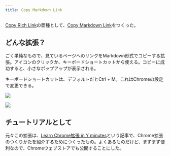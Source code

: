 ```yaml
---
title: Copy Markdown Link
---
```

[Copy Rich Link](https://chrome.google.com/webstore/detail/copy-rich-link/hikiamlgpdcabppakpmemaofmkgknpea)の亜種として、[Copy Markdown Link](https://chrome.google.com/webstore/detail/copy-markdown-link/gkceaaphhbeanfciglgpffnncfpipjpa)をつくった。

どんな拡張？
------

ごく単純なもので、見ているページへのリンクをMarkdown形式でコピーする拡張。アイコンのクリックか、キーボードショートカットから使える。コピーに成功すると、小さなポップアップが表示される。

キーボードショートカットは、デフォルトだとCtrl + M。これはChromeの設定で変更できる。

![](https://lh3.googleusercontent.com/docs/ADP-6oFAHBCfGJu-zq8raIwPSB8fX9duU9tFrx-VQQ4KYft85m2YB6J9jfustVJkWVHUnQG9MYA7Ei3sbyDXyocHc6C4wLUK3TrqOuuEnGz283Xz4sDdQUD1hYAW9plaZpMeUfK70tWKbo-T0ABfqbbdz0JeIgv8wnNfiICIAHTNX9claFrq-OSBPOPvKhFzJuPaVVl-M6B7rncKVy0cyTgulj4c26rlvWJY-MOpobqRUEl8Xt-SGSb6LR7DfEoaiox5JaUJVyNvKqq3sUCNo9ziWrACbxUhauXxCrjISuEC2KV4En6e7npEBT13G8vq_TwPWkssnR3nroLHxF-o3-u2KtSunm4QbJKGT6gnPX_MQxRhnJcPzFHvzE3jaCCxn_yiSr4gLkvemf02G7Aioz4pfPImn0MfCT1SeaXnZEo3axtY44Nyp-Qjwq7RR-aQBKbZObCF_DOuO5ELC5LzrR_rUpSvNzCRslmFZbdOTayWPleSiRahljCgeNBVkAxGmBGfMQFf27n7cJr5FR3vaWoPqlxJOOoNZSIVWUSew1W2eeDInThy_Isai_jfCOTVOyoVjQYuL2487vnLQHKVq06oT6aE0tNgCer06Z3oaYituMpyes_-9aKvJwBx50Rik9_6HBsGx7I2YxiIrFP9wqxzTt82cQz5c56SjbDEzTjLkB4KKh2m0ZDlOW6RM7IIqSmpaQC_tlVHDH26JhD9luQhOlGreLLFBQnNBXbtEMvcIgwSTzS0qmQXZfHtY3ybPACjAVyNaCVh6FZJaneH6WqXEuEeIqjm8Qx9987adJQnccl0uzZyhiWYsaGpMXTyUkID3GjsyTzM0lFSJpqBaw4vzy3bBpVpW3-D4fnUwP4r7e58Fa5rnAN6WZXogb758r-0KyxuMTofiIWg_5hCGWCtldReMBbYeWzcI-lbzY7WFugXZ3g-0meEom3UTvjHx4krVdegsAPdsnR5Fc5H0TsZonZOVqju-besPi2nIN8N5eXryJmieYIWThRjcFHBXBOHUfCNqZ4FAio85tiTi-d99UkPtaONjq02RrTCmKi4PSPNVFMvvkMyT0qkj8d7DIJBfTy6yQbvYcv8-ZKhC2CSqJqHeBOT7dLpAcSVyggxYN0XLw29w7is_hM7DUOW1kaT3qQ3lGjGNrnGmQAkAqheyLgF4dN5s_vZ8Yv8xWhQDxUkTvEz6jljaKqWYhtN0NCfq2etQqCG1KsjukAXhHMhDoeUCiMvJxUogLZIIcDTdnFklJhj)

![](https://lh3.googleusercontent.com/docs/ADP-6oFNYYQ7Exg_WJ9Sw0s0BXbFi2OT7yvD0CT2blwFA_mLhtIqPznAglXLL-qTfwP7vMdcCkzacQl-i5aiSPWI5kVkuJ1mmNOipNNVvaif1MkgEl1PVrPeAuEqX9Ua9jWvDsvS0vOGgfw1FwFmIq_KiFbtNnpYY_1LcHTssy-zD6hbJOTX-COLeOe_EkURDBg_GvqIJO6KNox9-yXebuX50utlW_nSIiRa4_5MJlXrVuYfkxwkLkKtZ3J_zlrV14XP6vod_c_Bik5gqWSh5tvqTyDPYMAGNwum5ruhHXgGpZozrdNjZ0X_ssCdCxocpxr_nJARORtR7bAj1B9RojPQ5mBQPzuNlLWeSG9usNBULWFEGFyMbWlO984VD9hGNa88T6g0O_3d7uqCM_hrA1VlVy18ViZDtADRTvXjlfErMMZDt9p55xomr2S65kft559M2WdpP_21DpT3mNrNir1sHRynicAACF6rDFMCgWD_okMc_2-4Abwa1wQ2a0JvT8leWQIqHKjMACKLF0igPJhf4WWmmvLb5_s05CmL4tPWCOQ-gMeN08n8sZiGvhnFRXvZTNXkIhhfy2tXnhikkAKU_-1SN3jyElQFDx0wkH_K1B0siCGkK1p0zTI9Tg54fqdi1ddfe0qRQHvSMzyLzR-gFZ0sbULigqhYPKWOmfAPO8FRqrYLw-x2rdrJnhUBYTctOSvABqrI7qU3LwF7LYslq6EWNsHJzHd0aLyUe7XP4_mm8U9l9fb_WpM5DttnF7s9rfGkg1d_LP1r5NOnCBINvF84lkPn5yKMliL9mnzE_tcyyHGkUJ7Y4QTs4Kv42SGB1unU46yz1z44WmEBd3_ASXOyMbc2VExNAAiut9PqKKUM6Y3BRimraqDakijqISNFyQhfhZAfh_FRQ5b4jlmqUsQQ3xTPrOs-4m73yC6-ZZMkJBC7f7Du0cqUSzomKaDgTCqj5ywXN0Z-SLevKQ99xTMvTBqDD7g8_rA1lGwHNJscLgnvPidFQSI2G99wHW9AqutJIFBTELMaI3sJLNP2GOe54vVi5fuSc9Uj6oqpTkGascAc4tmpqFg58Q4JNypirptXrs4itr8djScHCeWOCXyUlZ4OrQlkNcJ1mmFzSbXGglE-nfCpaM0GNSp2MyafuJcyfjyqSiuvwbI3_2OrP-eHm7iv8i0KRkOvbQzkp-gFl5s8fIi5S3zuCK74jeQKUWKLS50cmq_v9d8XxCiZ8RZ3JgQzV5-B5CTBqnvUYW3AOBSy)

チュートリアルとして
----------

元々この拡張は、[Learn Chrome拡張 in Y minutes](https://r7kamura.com/articles/2022-05-18-learn-chrome-extention-in-y-minutes)という記事で、Chrome拡張のつくりかたを紹介するためにつくったもの。よくあるものだけど、まずまず便利なので、Chromeウェブストアでも公開することにした。
